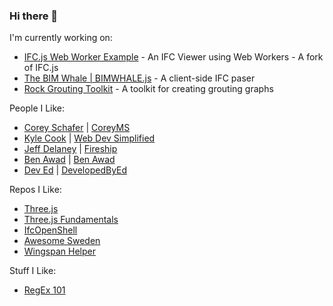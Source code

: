 ### Hi there 👋

I'm currently working on:
- [IFC.js Web Worker Example](https://github.com/andrewisen/IFC.js-web-worker-example) - An IFC Viewer using Web Workers - A fork of IFC.js
- [The BIM Whale | BIMWHALE.js](https://github.com/andrewisen/bim-whale) - A client-side IFC paser
- [Rock Grouting Toolkit](https://github.com/andrewisen/rock-grouting-toolkit) - A toolkit for creating grouting graphs

People I Like:
- [Corey Schafer](https://github.com/CoreyMSchafer) | [CoreyMS](https://coreyms.com)
- [Kyle Cook](https://github.com/WebDevSimplified) | [Web Dev Simplified](https://www.youtube.com/c/WebDevSimplified/)
- [Jeff Delaney](https://github.com/codediodeio) | [Fireship](https://fireship.io)
- [Ben Awad](https://github.com/benawad) | [Ben Awad](https://www.youtube.com/benawad97)
- [Dev Ed](https://github.com/developedbyed) | [DevelopedByEd](https://developedbyed.com)

Repos I Like:
- [Three.js](https://github.com/mrdoob/three.js)
- [Three.js Fundamentals](https://github.com/gfxfundamentals/threejsfundamentals)
- [IfcOpenShell](https://github.com/IfcOpenShell/IfcOpenShell)
- [Awesome Sweden](https://github.com/buren/awesome-sweden)
- [Wingspan Helper](https://github.com/greengiraffe/wingspan-helper)

Stuff I Like:
- [RegEx 101](https://regex101.com)
<!--
**andrewisen/andrewisen** is a ✨ _special_ ✨ repository because its `README.md` (this file) appears on your GitHub profile.

Here are some ideas to get you started:

- 🔭 I’m currently working on ...
- 🌱 I’m currently learning ...
- 👯 I’m looking to collaborate on ...
- 🤔 I’m looking for help with ...
- 💬 Ask me about ...
- 📫 How to reach me: ...
- 😄 Pronouns: ...
- ⚡ Fun fact: ...
-->

